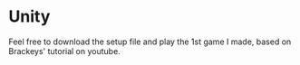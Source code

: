 # Unity

Feel free to download the setup file and play the 1st game I made, based on Brackeys' tutorial on youtube.
